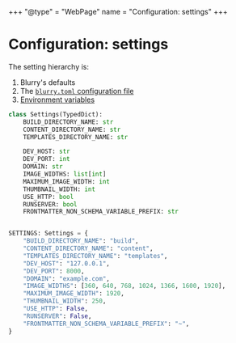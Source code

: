 +++
"@type" = "WebPage"
name = "Configuration: settings"
+++

# Configuration: settings

The setting hierarchy is:

1. Blurry's defaults
2. The [`blurry.toml` configuration file](./blurry.toml.md)
3. [Environment variables](./environment-variables.md)

```python
class Settings(TypedDict):
    BUILD_DIRECTORY_NAME: str
    CONTENT_DIRECTORY_NAME: str
    TEMPLATES_DIRECTORY_NAME: str

    DEV_HOST: str
    DEV_PORT: int
    DOMAIN: str
    IMAGE_WIDTHS: list[int]
    MAXIMUM_IMAGE_WIDTH: int
    THUMBNAIL_WIDTH: int
    USE_HTTP: bool
    RUNSERVER: bool
    FRONTMATTER_NON_SCHEMA_VARIABLE_PREFIX: str


SETTINGS: Settings = {
    "BUILD_DIRECTORY_NAME": "build",
    "CONTENT_DIRECTORY_NAME": "content",
    "TEMPLATES_DIRECTORY_NAME": "templates",
    "DEV_HOST": "127.0.0.1",
    "DEV_PORT": 8000,
    "DOMAIN": "example.com",
    "IMAGE_WIDTHS": [360, 640, 768, 1024, 1366, 1600, 1920],
    "MAXIMUM_IMAGE_WIDTH": 1920,
    "THUMBNAIL_WIDTH": 250,
    "USE_HTTP": False,
    "RUNSERVER": False,
    "FRONTMATTER_NON_SCHEMA_VARIABLE_PREFIX": "~",
}
```
